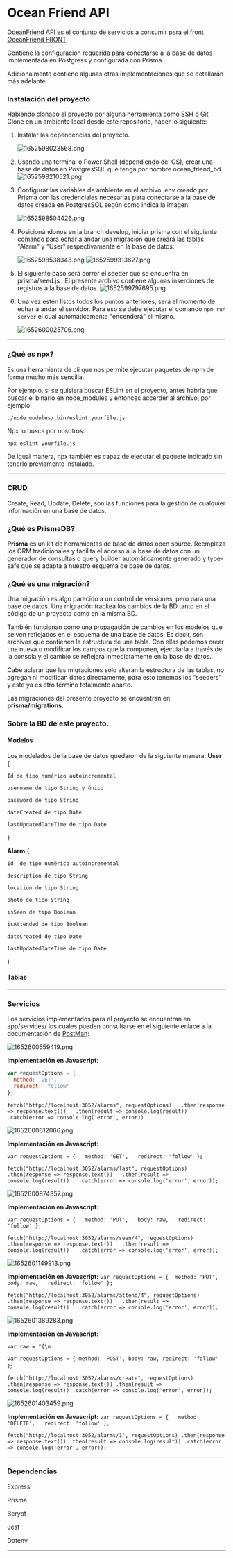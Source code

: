# Ocean Friend API

OceanFriend API es el conjunto de servicios a consumir para el front[ OceanFriend FRONT](https://github.com/richirrim/ocean_friend_front).

Contiene la configuración requerida para conectarse a la base de datos implementada en Postgress y configurada con Prisma.

Adicionalmente contiene algunas otras implementaciones que se detallarán más adelante.

### Instalación del proyecto

Habiendo clonado el proyecto por alguna herramienta como SSH o Git Clone en un ambiente local desde este repositorio, hacer lo siguiente:

1. Instalar las dependencias del proyecto.

   ![1652598023568.png](image/README/1652598023568.png)
2. Usando una terminal o Power Shell (dependiendo del OS), crear una base de datos en PostgresSQL que tenga por nombre ocean_friend_bd.
   ![1652598210521.png](image/README/1652598210521.png)
3. Configurar las variables de ambiente en el archivo .env creado por Prisma con las credenciales necesarias para conectarse a la base de datos creada en PostgresSQL según como indica la imagen:

   ![1652598504426.png](image/README/1652598504426.png)
4. Posicionándonos en la branch develop, iniciar prisma con el siguiente comando para echar a andar una migración que creará las tablas "Alarm" y "User" respectivamente en la base de datos:

   ![1652598538343.png](image/README/1652598538343.png)
   ![1652599313627.png](image/README/1652599313627.png)
5. El siguiente paso será correr el seeder que se encuentra en prisma/seed.js . El presente archivo contiene algunas inserciones de registros a la base de datos.
   ![1652599797695.png](image/README/1652599797695.png)
6. Una vez estén listos todos los puntos anteriores, será el momento de echar a andar el servidor.
   Para eso se debe ejecutar el comando `npm run server` el cual automáticamente "encenderá" el mismo.

   ![1652600025706.png](image/README/1652600025706.png)

---

### ¿Qué es npx?

Es una herramienta de cli que nos permite ejecutar paquetes de npm de forma mucho más sencilla.

Por ejemplo, si se quisiera buscar ESLint en el proyecto, antes habría que buscar el binario en node_modules y entonces accerder al archivo, por ejemplo:

```
./node_modules/.bin/eslint yourfile.js
```

Npx lo busca por nosotros:

```
npx eslint yourfile.js
```

De igual manera, npx también es capaz de ejecutar el paquete indicado sin tenerlo previamente instalado.

---

### CRUD

Create, Read, Update, Delete, son las funciones para la gestión de cualquier información en una base de datos.

### ¿Qué es PrismaDB?

**Prisma** es un kit de herramientas de base de datos open source. Reemplaza los ORM tradicionales y facilita el acceso a la base de datos con un generador de consultas o query builder automáticamente generado y type-safe que se adapta a nuestro esquema de base de datos.

### ¿Qué es una migración?

Una migración es algo parecido a un control de versiones, pero para una base de datos. Una migración trackea los cambios de la BD tanto en el código de un proyecto como en la misma BD.

También funcionan como una propagación de cambios en los modelos que se ven reflejados en el esquema de una base de datos. Es decir, son archivos que contienen la estructura de una tabla. Con ellas podemos crear una nueva o modificar los campos que la componen, ejecutarla a través de la consola y el cambio se reflejará inmediatamente en la base de datos.

Cabe aclarar que las migraciones sólo alteran la estructura de las tablas, no agregan ni modifican datos directamente, para esto tenemos los “seeders” y este ya es otro término totalmente aparte.

Las migraciones del presente proyecto se encuentran en **prisma/migrations**.

### Sobre la BD de este proyecto.

#### Modelos

Los modelados de la base de datos quedaron de la siguiente manera:
**User** {

    Id de tipo numérico autoincremental

    username de tipo String y único

    password de tipo String

    dateCreated de tipo Date

    lastUpdatedDateTime de tipo Date

}

**Alarm** {

    Id  de tipo numérico autoincremental

    description de tipo String

    location de tipo String

    photo de tipo String

    isSeen de tipo Boolean

    isAttended de tipo Boolean

    dateCreated de tipo Date

    lastUpdatedDateTime de tipo Date

}

#### Tablas

---

### Servicios

Los servicios implementados para el proyecto se encuentran en app/services/ los cuales pueden consultarse en el siguiente enlace a la documentación de [PostMan](https://documenter.getpostman.com/view/20762518/UyxjF5uh):

![1652600559419.png](image/README/1652600559419.png)

**Implementación en Javascript**:

```javascript
var requestOptions = {
  method: 'GET',
  redirect: 'follow'
};
```

`fetch("http://localhost:3052/alarms", requestOptions)   .then(response => response.text())   .then(result => console.log(result))   .catch(error => console.log('error', error))`

![1652600612066.png](image/README/1652600612066.png)

**Implementación en Javascript:**

`var requestOptions = {   method: 'GET',   redirect: 'follow' };`

`fetch("http://localhost:3052/alarms/last", requestOptions)   .then(response => response.text())   .then(result => console.log(result))   .catch(error => console.log('error', error));`

![1652600874357.png](image/README/1652600874357.png)

**Implementación en Javascript:**

`var requestOptions = {   method: 'PUT',   body: raw,   redirect: 'follow' };`

`fetch("http://localhost:3052/alarms/seen/4", requestOptions)   .then(response => response.text())   .then(result => console.log(result))   .catch(error => console.log('error', error));`

![1652601149913.png](image/README/1652601149913.png)

**Implementación en Javascript:**
`var requestOptions = {  method: 'PUT',   body: raw,   redirect: 'follow' };`

`fetch("http://localhost:3052/alarms/attend/4", requestOptions)   .then(response => response.text())   .then(result => console.log(result))   .catch(error => console.log('error', error));`


![1652601389283.png](image/README/1652601389283.png)

**Implementación en Javascript:**

`var raw = "{\n    `

`var requestOptions = {
  method: 'POST',
  body: raw,
  redirect: 'follow'
}`;

`fetch("http://localhost:3052/alarms/create", requestOptions)
  .then(response => response.text())
  .then(result => console.log(result))
  .catch(error => console.log('error', error));`


![1652601403459.png](image/README/1652601403459.png)

**Implementación en Javascript:**
`var requestOptions = {   method: 'DELETE',   redirect: 'follow' };`

`fetch("http://localhost:3052/alarms/1", requestOptions)
  .then(response => response.text())
  .then(result => console.log(result))
  .catch(error => console.log('error', error));`


---

### Dependencias

Express

Prisma

Bcrypt

Jest

Dotenv

---

